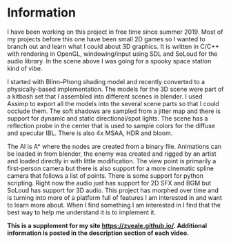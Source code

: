 # Information
I have been working on this project in free time since summer 2019. Most of my 
projects before this one have been small 2D games so I wanted to branch out and 
learn what I could about 3D graphics. It is written in C/C++ with rendering in 
OpenGL, windowing/input using SDL and SoLoud for the audio library. In the scene 
above I was going for a spooky space station kind of vibe.

I started with Blinn–Phong shading model and recently converted to a 
physically-based implementation. The models for the 3D scene were part of a 
kitbash set that I assembled into different scenes in blender. I used Assimp 
to export all the models into the several scene parts so that I could occlude 
them. The soft shadows are sampled from a jitter map and there is support for 
dynamic and static directional/spot lights. The scene has a reflection probe 
in the center that is used to sample colors for the diffuse and specular IBL. 
There is also 4x MSAA, HDR and bloom.

The AI is A* where the nodes are created from a binary file. Animations 
can be loaded in from blender, the enemy was created and rigged by an artist 
and loaded directly in with little modification. The view point is primarily
a first-person camera but there is also support for a more cinematic spline 
camera that follows a list of points. There is some support for python scripting. 
Right now the audio just has support for 2D SFX and BGM but SoLoud has support for
3D audio. This project has morphed over time and is turning into more of a platform
full of features I am interested in and want to learn more about. When I find
something I am interested in I find that the best way to help me understand it 
is to implement it.

**This is a supplement for my site https://zveale.github.io/. Additional information is posted in the description section of each video.**
